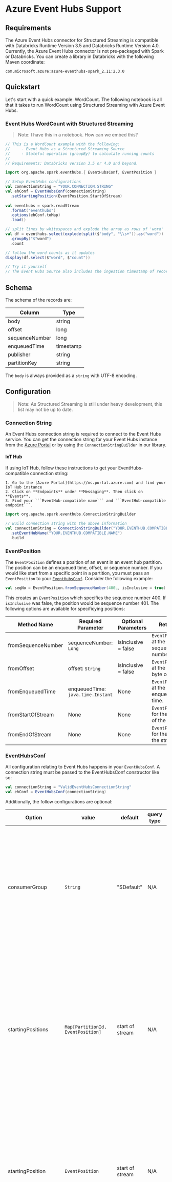 # Azure Event Hubs Support

## Requirements 

The Azure Event Hubs connector for Structured Streaming is compatible with Databricks Runtime Version 3.5 and 
Databricks Runtime Version 4.0. Currently, the Azure Event Hubs connector is not pre-packaged with Spark or Databricks. 
You can create a library in Databricks with the following Maven coordinate:

`com.microsoft.azure:azure-eventhubs-spark_2.11:2.3.0`

## Quickstart

Let's start with a quick example: WordCount. The following notebook is all that it takes to run WordCount using Structured Streaming
with Azure Event Hubs. 

### Event Hubs WordCount with Structured Streaming

> Note: I have this in a notebook. How can we embed this?  

```scala
// This is a WordCount example with the following:
//     - Event Hubs as a Structured Streaming Source
//     - Stateful operation (groupBy) to calculate running counts
//
// Requirements: Databricks version 3.5 or 4.0 and beyond. 

import org.apache.spark.eventhubs.{ EventHubsConf, EventPosition }

// Setup EventHubs configurations
val connectionString = "YOUR.CONNECTION.STRING"
val ehConf = EventHubsConf(connectionString)
  .setStartingPosition(EventPosition.StartOfStream)
  
val eventhubs = spark.readStream
  .format("eventhubs")
  .options(ehConf.toMap)
  .load()

// split lines by whitespaces and explode the array as rows of 'word'
val df = eventhubs.select(explode(split($"body", "\\s+")).as("word"))
  .groupBy("$"word")
  .count

// follow the word counts as it updates
display(df.select($"word", $"count"))

// Try it yourself
// The Event Hubs Source also includes the ingestion timestamp of records. Try counting the words by the ingestion time window as well. 
```

## Schema 

The schema of the records are:

| Column         | Type      |
| ------         | ----      |
| body           | string    |
| offset         | long      |
| sequenceNumber | long      |
| enqueuedTime   | timestamp |
| publisher      | string    |
| partitionKey   | string    | 

The `body` is always provided as a `string` with UTF-8 encoding. 

## Configuration

> Note: As Structured Streaming is still under heavy development, this list may not be up to date. 

### Connection String
An Event Hubs connection string is required to connect to the Event Hubs service. You can get the connection string 
for your Event Hubs instance from the [Azure Portal](https://portal.azure.com) or by using the `ConnectionStringBuilder` 
in our library. 

#### IoT Hub
If using IoT Hub, follow these instructions to get your EventHubs-compatible connection string:

    1. Go to the [Azure Portal](https://ms.portal.azure.com) and find your IoT Hub instance
    2. Click on **Endpoints** under **Messaging**. Then click on **Events**.
    3. Find your ```EventHub-compatible name``` and ```EventHub-compatible endpoint```.

```scala
import org.apache.spark.eventhubs.ConnectionStringBuilder

// Build connection string with the above information 
val connectionString = ConnectionStringBuilder("YOUR.EVENTHUB.COMPATIBLE.ENDPOINT")
  .setEventHubName("YOUR.EVENTHUB.COMPATIBLE.NAME")
  .build
```

### EventPosition
The `EventPosition` defines a position of an event in an event hub partition. The position can be an enqueued time, offset,
or sequence number. If you would like start from a specific point in a partition, you must pass an `EventPosition` to 
your [`EventHubsConf`](#eventhubsconf). Consider the following example:

```scala
val seqNo = EventPosition.fromSequenceNumber(400L, isInclusive = true)
```

This creates an `EventPosition` which specifies the sequence number 400. If `isInclusive` was false, the position would 
be sequence number 401. The following options are available for specificying positions:

| Method Name        | Required Parameter   | Optional Parameters | Returns | 
| -----------        | ------------------   | ------------------- | ------- |
| fromSequenceNumber | sequenceNumber: `Long` | isInclusive = false | `EventPosition` at the given sequence number. |
| fromOffset         | offset: `String`       | isInclusive = false | `EventPosition` at the given byte offset. |
| fromEnqueuedTime   | enqueuedTime: `java.time.Instant` | None | `EventPosition` at the given enqueued time. |
| fromStartOfStream  | None | None | `EventPosition` for the start of the stream. |
| fromEndOfStream    | None | None | `EventPosition` for the end of the stream. | 

### EventHubsConf
All configuration relating to Event Hubs happens in your `EventHubsConf`. A connection string must be passed to the EventHubsConf constructor like so:

```scala
val connectionString = "ValidEventHubsConnectionString"
val ehConf = EventHubsConf(connectionString)
```

Additionally, the follow configurations are optional:

| Option | value | default | query type | meaning |
| ------ | ----- | ------- | ---------- | ------- |
| consumerGroup | `String` | "$Default" | N/A | A consuer group is a view of an entire event hub. Consumer groups enable multiple consuming applications to each have a separate view of the event stream, and to read the stream independently at their own pace and with their own offsets. More info is available [here](https://docs.microsoft.com/en-us/azure/event-hubs/event-hubs-features#event-consumers) | 
| startingPositions | `Map[PartitionId, EventPosition]` | start of stream | N/A | Starting positions for specific partitions. If any positions are set in this option, they take priority when starting the Structured Streaming job. If nothing is configured for a specific partition, then the `EventPosition` set in startingPosition is used. If no position set there, we will start consuming from the beginning of the partition. |
| startingPosition | `EventPosition` | start of stream | N/A | The starting position for your Structured Streaming job. If a specific EventPosition is *not* set for a partition using startingPositions, then we use the `EventPosition` set in startingPosition. If nothing is set in either option, we will begin consuming from the beginning of the partition. |
| failOnDataLoss | `true` or `false` | true | N/A | Whether to fail the query when it's possible that data is lost (e.g. when sequence numbers are out of range). This may be a false alarm. You can disable it when it doesn't work as you expected. | 
| maxEventsPerTrigger | `long` | none | N/A | Rate limit on maximum number of events processed per trigger interval. The specified total number of events will be proportionally split across partitions of different volume. | 
| receiverTimeout | `java.time.Duration` | 60 seconds | N/A | The amount of time Event Hub receive calls will be retried before throwing an exception. | 
| operationTimeout | `java.time.Duration` | 60 seconds | N/A | The amount of time Event Hub API calls will be retried before throwing an exception. |

### Production Structured Streaming with Azure Event Hubs

> Note: how do we embed the notebook like it is on the databricks site? 

```scala
// Databricks notebook source
// MAGIC %md ## Setup Connection to Azure Event Hubs

// COMMAND ----------

import org.apache.spark.eventhubs.{ EventHubsConf, EventPosition }

val connectionString = "YOUR.CONNECTION.STRING"
val ehConf = EventHubsConf(connectionString)
  .setStartingPosition(EventPosition.endOfStream)
  .setFailOnDataLoss(true)
  .toMap

var streamingInputDF = 
  spark.readStream
    .format("eventhubs")
    .options(ehConf)
    .load()

// COMMAND ----------

// MAGIC %md ## streamingInputDF.printSchema
// MAGIC 
// MAGIC   root <br><pre>
// MAGIC    </t>|-- body: string (nullable = true) <br>
// MAGIC    </t>|-- offset: long (nullable = true) <br>
// MAGIC    </t>|-- sequenceNumber: long (nullable = true) <br>
// MAGIC    </t>|-- enqueuedTime: timestamp (nullable = true) <br>
// MAGIC    </t>|-- publisher: string (nullable = true) <br>
// MAGIC    </t>|-- partitionKey: string (nullable = true) <br>

// COMMAND ----------

// MAGIC %md ## Sample Body
// MAGIC <pre>
// MAGIC {
// MAGIC </t>"city": "<CITY>", 
// MAGIC </t>"country": "United States", 
// MAGIC </t>"countryCode": "US", 
// MAGIC </t>"isp": "<ISP>", 
// MAGIC </t>"lat": 0.00, "lon": 0.00, 
// MAGIC </t>"query": "<IP>", 
// MAGIC </t>"region": "CA", 
// MAGIC </t>"regionName": "California", 
// MAGIC </t>"status": "success", 
// MAGIC </t>"hittime": "2017-02-08T17:37:55-05:00", 
// MAGIC </t>"zip": "38917" 
// MAGIC }

// COMMAND ----------

// MAGIC %md ## GroupBy, Count

// COMMAND ----------

import org.apache.spark.sql.functions._

var streamingSelectDF = 
  streamingInputDF
   .select(get_json_object(($"body"), "$.zip").alias("zip"))
    .groupBy($"zip") 
    .count()

// COMMAND ----------

// MAGIC %md ## Window

// COMMAND ----------

import org.apache.spark.sql.functions._

var streamingSelectDF = 
  streamingInputDF
   .select(get_json_object(($"body"), "$.zip").alias("zip"), get_json_object(($"body"), "$.hittime").alias("hittime"))
   .groupBy($"zip", window($"hittime".cast("timestamp"), "10 minute", "5 minute", "2 minute"))
   .count()


// COMMAND ----------

// MAGIC %md ## Memory Output

// COMMAND ----------

import org.apache.spark.sql.streaming.ProcessingTime

val query =
  streamingSelectDF
    .writeStream
    .format("memory")        
    .queryName("isphits")     
    .outputMode("complete") 
    .trigger(ProcessingTime("25 seconds"))
    .start()

// COMMAND ----------

// MAGIC %md ## Console Output

// COMMAND ----------

import org.apache.spark.sql.streaming.ProcessingTime

val query =
  streamingSelectDF
    .writeStream
    .format("console")        
    .outputMode("complete") 
    .trigger(ProcessingTime("25 seconds"))
    .start()

// COMMAND ----------

// MAGIC %md ## File Output with Partitions

// COMMAND ----------

import org.apache.spark.sql.functions._

var streamingSelectDF = 
  streamingInputDF
   .select(get_json_object(($"body"), "$.zip").alias("zip"),    get_json_object(($"body"), "$.hittime").alias("hittime"), date_format(get_json_object(($"body"), "$.hittime"), "dd.MM.yyyy").alias("day"))
    .groupBy($"zip") 
    .count()
    .as[(String, String)]

// COMMAND ----------

import org.apache.spark.sql.streaming.ProcessingTime

val query =
  streamingSelectDF
    .writeStream
    .format("parquet")
    .option("path", "/mnt/sample/test-data")
    .option("checkpointLocation", "/mnt/sample/check")
    .partitionBy("zip", "day")
    .trigger(ProcessingTime("25 seconds"))
    .start()

// COMMAND ----------

// MAGIC %md ##### Create Table

// COMMAND ----------

// MAGIC %sql CREATE EXTERNAL TABLE  test_par
// MAGIC     (hittime string)
// MAGIC     PARTITIONED BY (zip string, day string)
// MAGIC     STORED AS PARQUET
// MAGIC     LOCATION '/mnt/sample/test-data'

// COMMAND ----------

// MAGIC %md ## JDBC Sink

// COMMAND ----------

import java.sql._

class  JDBCSink(url:String, user:String, pwd:String) extends ForeachWriter[(String, String)] {
      val driver = "com.mysql.jdbc.Driver"
      var connection:Connection = _
      var statement:Statement = _
      
    def open(partitionId: Long,version: Long): Boolean = {
        Class.forName(driver)
        connection = DriverManager.getConnection(url, user, pwd)
        statement = connection.createStatement
        true
      }

      def process(value: (String, String)): Unit = {
        statement.executeUpdate("INSERT INTO zip_test " + 
                "VALUES (" + value._1 + "," + value._2 + ")")
      }

      def close(errorOrNull: Throwable): Unit = {
        connection.close
      }
   }


// COMMAND ----------

val url="jdbc:mysql://<mysqlserver>:3306/test"
val user ="user"
val pwd = "pwd"

val writer = new JDBCSink(url,user, pwd)
val query =
  streamingSelectDF
    .writeStream
    .foreach(writer)
    .outputMode("update")
    .trigger(ProcessingTime("25 seconds"))
    .start()
    
// COMMAND ---------- 

// MAGIC %md ## EventHubs Sink

// COMMAND ----------

val connString = "YOUR.CONNECTION.STRING"    // connection string for where you want to WRITE to. 
val ehConfWrite = new EventHubsConf(connString)

val query =
  streamingSelectDF
    .writeStream
    .format("eventhubs")
    .outputMode("update")
    .options(ehConfWrite.toMap)
    .trigger(ProcessingTime("25 seconds"))
    .start()
```
